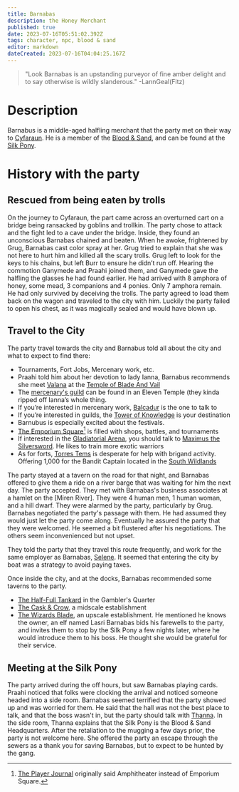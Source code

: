 ```yaml
---
title: Barnabas
description: the Honey Merchant
published: true
date: 2023-07-16T05:51:02.392Z
tags: character, npc, blood & sand
editor: markdown
dateCreated: 2023-07-16T04:04:25.167Z
---
```


> "Look Barnabas is an upstanding purveyor of fine amber delight and to say otherwise is wildly slanderous." -LannGeal(Fitz)

# Description
Barnabus is a middle-aged halfling merchant that the party met on their way to [Cyfaraun](/locations/cyfaraun). He is a member of the [Blood & Sand](/factions/blood_and_sand), and can be found at the [Silk Pony](/locations/cyfaraun/gamblers_quarter#inns-and-taverns).

# History with the party
## Rescued from being eaten by trolls
On the journey to Cyfaraun, the part came across an overturned cart on a bridge being ransacked by goblins and trollkin. The party chose to attack and the fight led to a cave under the bridge. Inside, they found an unconscious Barnabas chained and beaten. When he awoke, frightened by Grug, Barnabas cast color spray at her. Grug tried to explain that she was not here to hurt him and killed all the scary trolls. Grug left to look for the keys to his chains, but left Burr to ensure he didn’t run off. Hearing the commotion Ganymede and Praahi joined them, and Ganymede gave the halfling the glasses he had found earlier. He had arrived with 8 amphora of honey, some mead, 3 companions and 4 ponies. Only 7 amphora remain. He had only survived by deceiving the trolls. The party agreed to load them back on the wagon and traveled to the city with him. Luckily the party failed to open his chest, as it was magically sealed and would have blown up.

## Travel to the City
The party travel towards the city and Barnabus told all about the city and what to expect to find there:
- Tournaments, Fort Jobs, Mercenary work, etc.
- Praahi told him about her devotion to lady Ianna, Barnabus recommends she meet [Valana](/npcs/valana) at the [Temple of Blade And Vail](/locations/cyfaraun#temples)
- The [mercenary's guild](/factions/mercenary_guild) can be found in an Eleven Temple (they kinda ripped off Ianna’s whole thing.
- If you’re interested in mercenary work, [Balcadur](/npcs/balcadur) is the one to talk to
- If you’re interested in guilds, the [Tower of Knowledge](/locations/cyfaraun/tower_of_knowledge) is your destination
- Barnubus is especially excited about the festivals.
- [The Emporium Square](/locations/cyfaraun/emporium_square)[^1] is filled with shops, battles, and tournaments
- If interested in the [Gladiatorial Arena](/locations/cyfaraun#gladitorial-arena), you should talk to [Maximus the Silversword](/npcs/maximus). He likes to train more exotic warriors
- As for forts, [Torres Tems](/locations/torres_tems) is desperate for help with brigand activity. Offering 1,000 for the Bandit Captain located in the [South Wildlands](/locations/south_wildlands)

[^1]: [The Player Journal](https://docs.google.com/document/d/1CbXlAgF5iTDefV3e5CwdvAl50astrfGmH_r4RO9s3W4) originally said Amphitheater instead of Emporium Square.

The party stayed at a tavern on the road for that night, and Barnabas offered to give them a ride on a river barge that was waiting for him the next day. The party accepted. They met with Barnabas's business associates at a hamlet on the [Miren River]. They were 4 human men, 1 human woman, and a hill dwarf. They were alarmed by the party, particularly by Grug. Barnabas negotiated the party's passage with them. He had assumed they would just let the party come along. Eventually he assured the party that they were welcomed. He seemed a bit flustered after his negotiations. The others seem inconvenienced but not upset.

They told the party that they travel this route frequently, and work for the same employer as Barnabas, [Selene](/npcs/selene). It seemed that entering the city by boat was a strategy to avoid paying taxes.

Once inside the city, and at the docks, Barnabas recommended some taverns to the party.
- [The Half-Full Tankard](/locations/cyfaraun#inns-and-taverns) in the Gambler's Quarter
- [The Cask & Crow](/locations/cyfaraun#inns-and-taverns), a midscale establishment
- [The Wizards Blade](/locations/cyfaraun#inns-and-taverns), an upscale establishment. He mentioned he knows the owner, an elf named Lasri
Barnabas bids his farewells to the party, and invites them to stop by the Silk Pony a few nights later, where he would introduce them to his boss. He thought she would be grateful for their service. 

## Meeting at the Silk Pony
The party arrived during the off hours, but saw Barnabas playing cards. Praahi noticed that folks were clocking the arrival and noticed someone headed into a side room. Barnabas seemed terrified that the party showed up and was worried for them. He said that the hall was not the best place to talk, and that the boss wasn't in, but the party should talk with [Thanna](/npcs/thanna). In the side room, Thanna explains that the Silk Pony is the Blood & Sand Headquarters. After the retaliation to the mugging a few days prior, the party is not welcome here. She offered the party an escape through the sewers as a thank you for saving Barnabas, but to expect to be hunted by the gang.